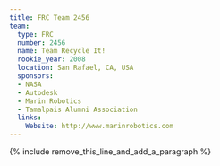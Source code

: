 ```yaml
---
title: FRC Team 2456
team:
  type: FRC
  number: 2456
  name: Team Recycle It!
  rookie_year: 2008
  location: San Rafael, CA, USA
  sponsors:
  - NASA
  - Autodesk
  - Marin Robotics
  - Tamalpais Alumni Association
  links:
    Website: http://www.marinrobotics.com
---
```


{% include remove_this_line_and_add_a_paragraph %}